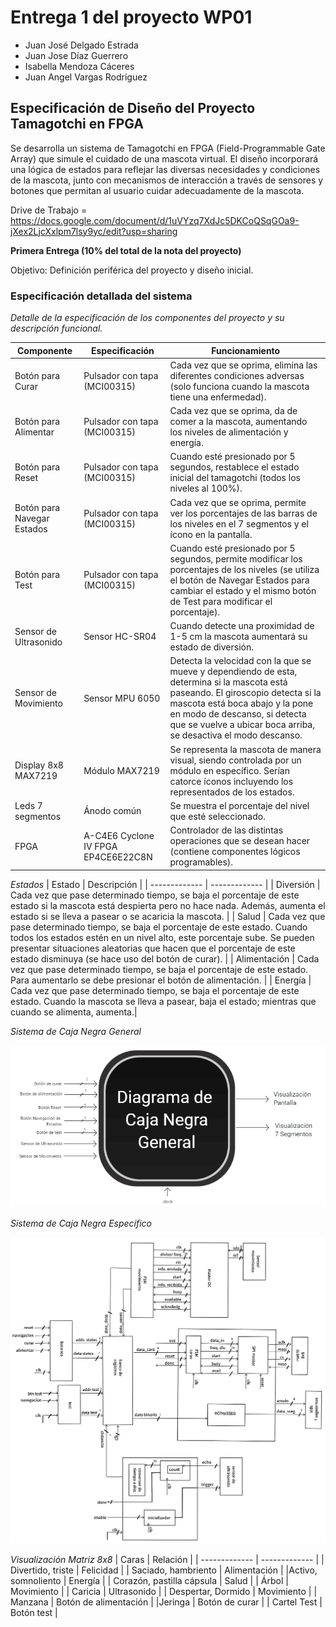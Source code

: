 # Entrega 1 del proyecto WP01

* Juan José Delgado Estrada		
* Juan Jose Díaz Guerrero		
* Isabella Mendoza Cáceres
* Juan Angel Vargas Rodríguez

## Especificación de Diseño del Proyecto Tamagotchi en FPGA

Se desarrolla un sistema de Tamagotchi en FPGA (Field-Programmable Gate Array) que simule el cuidado de una mascota virtual. El diseño incorporará una lógica de estados para reflejar las diversas necesidades y condiciones de la mascota, junto con mecanismos de interacción a través de sensores y botones que permitan al usuario cuidar adecuadamente de la mascota.

Drive de Trabajo = https://docs.google.com/document/d/1uVYzq7XdJc5DKCoQSqGOa9-jXex2LjcXxlpm7lsy9yc/edit?usp=sharing 


**Primera Entrega (10% del total de la nota del proyecto)**

Objetivo: Definición periférica del proyecto y diseño inicial.


### Especificación detallada del sistema 
*Detalle de la especificación de los componentes del proyecto y su descripción funcional.*

| Componente  | Especificación | Funcionamiento|
| ------------- | ------------- | ------------- |
| Botón para Curar  | Pulsador con tapa (MCI00315)  | Cada vez que se oprima, elimina las diferentes condiciones adversas (solo funciona cuando la mascota tiene una enfermedad). |
| Botón para Alimentar | Pulsador con tapa (MCI00315)  | Cada vez que se oprima, da de comer a la mascota, aumentando los niveles de alimentación y energía. |
| Botón para Reset | Pulsador con tapa (MCI00315)  | Cuando esté presionado por 5 segundos, restablece el estado inicial del tamagotchi (todos los niveles al 100%).|
| Botón para Navegar Estados| Pulsador con tapa (MCI00315)  | Cada vez que se oprima, permite ver los porcentajes de las barras de los niveles en el 7 segmentos y el ícono en la pantalla.|
| Botón para Test| Pulsador con tapa (MCI00315)  | Cuando esté presionado por 5 segundos, permite modificar los porcentajes de los niveles (se utiliza el botón de Navegar Estados para cambiar el estado y el mismo botón de Test para modificar el porcentaje).|
| Sensor de Ultrasonido | Sensor HC-SR04 | Cuando detecte una proximidad de 1-5 cm la mascota aumentará su estado de diversión.|
| Sensor de Movimiento | Sensor MPU 6050 | Detecta la velocidad con la que se mueve y dependiendo de esta, determina si la mascota está paseando. El giroscopio detecta si la mascota está boca abajo y la pone en modo de descanso, si detecta que se vuelve a ubicar boca arriba, se desactiva el modo descanso.|
| Display 8x8 MAX7219 | Módulo MAX7219 | Se representa la mascota de manera visual, siendo controlada por un módulo en específico. Serían catorce íconos incluyendo los representados de los estados.|
| Leds 7 segmentos | Ánodo común | Se muestra el porcentaje del nivel que esté seleccionado.|
| FPGA | A-C4E6 Cyclone IV FPGA EP4CE6E22C8N | Controlador de las distintas operaciones que se desean hacer (contiene componentes lógicos programables).|


*Estados*
| Estado | Descripción | 
| ------------- | ------------- |
| Diversión | Cada vez que pase determinado tiempo, se baja el porcentaje de este estado si la mascota está despierta pero no hace nada. Además, aumenta el estado si se lleva a pasear o se acaricia la mascota. |
| Salud | Cada vez que pase determinado tiempo, se baja el porcentaje de este estado. Cuando todos los estados estén en un nivel alto, este porcentaje sube. Se pueden presentar situaciones aleatorias que hacen que el porcentaje de este estado disminuya (se hace uso del botón de curar). |
| Alimentación | Cada vez que pase determinado tiempo, se baja el porcentaje de este estado. Para aumentarlo se debe presionar el botón de alimentación. |
| Energía | Cada vez que pase determinado tiempo, se baja el porcentaje de este estado. Cuando la mascota se lleva a pasear, baja el estado; mientras que cuando se alimenta, aumenta.|


*Sistema de Caja Negra General*

![Sistema de Caja Negra General](/Images/Diagrama%20de%20Caja%20Negra%20General.png)

*Sistema de Caja Negra Específico*

![Sistema de Caja Negra Específico](/Diagrama%20de%20cajas/Diagrama%20de%20caja%20negra.png)


*Visualización Matriz 8x8*
| Caras | Relación | 
| ------------- | ------------- |
| Divertido, triste | Felicidad |
| Saciado, hambriento | Alimentación |
|Activo, somnoliento | Energía |
| Corazón, pastilla cápsula | Salud |
| Árbol | Movimiento |
| Caricia | Ultrasonido |
| Despertar, Dormido | Movimiento |
| Manzana | Botón de alimentación |
|Jeringa | Botón de curar | 
| Cartel Test | Botón test |  
